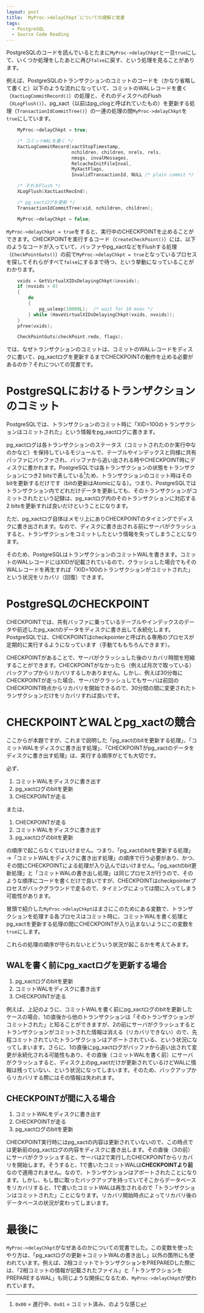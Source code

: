 ```yaml
---
layout: post
title: `MyProc->delayChkpt`についての理解と覚書
tags:
  - PostgreSQL
  - Source Code Reading
---
```


PostgreSQLのコードを読んでいるとたまに`MyProc->delayChkpt`と一旦`true`にして、いくつか処理をしたあとに再び`false`に戻す、という処理を見ることがあります。

例えば、PostgreSQLのトランザクションのコミットのコードを（かなり省略して書くと）以下のような流れになっていて、コミットのWALレコードを書く（`XactLogCommitRecord()`）の処理と、それのディスクへのFlush（`XLogFlush()`）、pg_xact（以前はpg_clogと呼ばれていたもの）を更新する処理（`TransactionIdCommitTree()`）の一連の処理の間`MyProc->delayChkpt`を`true`にしています。

```c
    MyProc->delayChkpt = true;

	/* コミットWALを書く */
    XactLogCommitRecord(xactStopTimestamp,
                        nchildren, children, nrels, rels,
                        nmsgs, invalMessages,
                        RelcacheInitFileInval,
                        MyXactFlags,
                        InvalidTransactionId, NULL /* plain commit */ );

	/* それをFlush */
    XLogFlush(XactLastRecEnd);

	/* pg_xactログを更新 */
    TransactionIdCommitTree(xid, nchildren, children);

    MyProc->delayChkpt = false;
```

`MyProc->delayChkpt = true`をすると、実行中のCHECKPOINTを止めることができます。CHECKPOINTを実行するコード（`CreateCheckPoint()`）には、以下のようなコードが入っていて、バッファやpg_xactなどをFlushする処理（`CheckPointGuts()`）の前で`MyProc->delayChkpt = true`となっているプロセスを探してそれらがすべて`false`にするまで待つ、という挙動になっていることがわかります。

```c
    vxids = GetVirtualXIDsDelayingChkpt(&nvxids);
    if (nvxids > 0)
    {
        do
        {
            pg_usleep(10000L);	/* wait for 10 msec */
        } while (HaveVirtualXIDsDelayingChkpt(vxids, nvxids));
    }
    pfree(vxids);

    CheckPointGuts(checkPoint.redo, flags);
```

では、なぜトランザクションのコミットは、コミットのWALレコードをディスクに書いて、pg_xactログを更新するまでCHECKPOINTの動作を止める必要があるのか？それについての覚書です。

# PostgreSQLにおけるトランザクションのコミット
PostgreSQLでは、トランザクションのコミット時に「XID=100のトランザクションはコミットされた」という情報をpg_xactログに書きます。

pg_xactログは各トランザクションのステータス（コミットされたのか実行中なのかなど）を保持しているモジュールで、テーブルやインデックスと同様に共有バッファにバッファされ、バッファから追い出される時やCHECKPOINT時にディスクに書かれます。PostgreSQLでは各トランザクションの状態をトランザクションにつき2 bitsで表している[^clog]ため、トランザクションのコミット時はそのbitを更新するだけです（bitの更新はAtomicになる）。つまり、PostgreSQLではトランザクション内でどれだけデータを更新しても、そのトランザクションがコミットされたという記録は、pg_xactログ内のそのトランザクションに対応する2 bitsを更新すれば良いだけということになります。

[^clog]: `0x00` = 進行中、`0x01` = コミット済み、のような感じ

ただ、pg_xactログ自体はメモリ上にありCHECKPOINTのタイミングでディスクに書き出されます。なので、ディスクに書き出される前にサーバがクラッシュすると、トランザクションをコミットしたという情報を失ってしまうことになります。

そのため、PostgreSQLはトランザクションのコミットWALを書きます。コミットのWALレコードにはXIDが記載されているので、クラッシュした場合でもそのWALレコードを再生すれば「XID=100のトランザクションがコミットされた」という状況をリカバリ（回復）できます。

# PostgreSQLのCHECKPOINT

CHECKPOINTでは、共有バッファに乗っているテーブルやインデックスのデータや前述したpg_xactのデータをディスクに書き出して永続化します。PostgreSQLでは、CHECKPOINTはcheckpointerと呼ばれる専用のプロセスが定期的に実行するようになっています（手動てももちろんできます）。

CHECKPOINTがあることで、サーバがクラッシュした後のリカバリ時間を短縮することができます。CHECKPOINTがなかったら（例えば月次で取っている）バックアップからリカバリするしかありません。しかし、例えば30分毎にCHECKPOINTが走った場合、サーバがクラッシュしてもサーバは前回のCHECKPOINT時点からリカバリを開始できるので、30分間の間に変更されたトランザクションだけをリカバリすれば良いです。

# CHECKPOINTとWALとpg_xactの競合

ここからが本題ですが、これまで説明した「pg_xactのbitを更新する処理」、「コミットWALをディスクに書き出す処理」、「CHECKPOINTがpg_xactのデータをディスクに書き出す処理」は、実行する順序がとても大切です。

必ず、

1. コミットWALをディスクに書き出す
2. pg_xactログのbitを更新
3. CHECKPOINTが走る

または、

1. CHECKPOINTが走る
2. コミットWALをディスクに書き出す
3. pg_xactログのbitを更新

の順序で起こらなくてはいけません。つまり、「pg_xactのbitを更新する処理」→「コミットWALをディスクに書き出す処理」の順序で行う必要があり、かつ、その間にCHECKPOINTによる処理が入り込んではいけません。「pg_xactのbit更新処理」と「コミットWALの書き出し処理」は同じプロセスが行うので、そのような順序にコードを書くだけで良いですが、CHECKPOINTはcheckpointerプロセスがバックグラウンドで走るので、タイミングによっては間に入ってしまう可能性があります。

冒頭で紹介した`MyProc->delayChkpt`はまさにこのためにある変数で、トランザクションを処理する各プロセスはコミット時に、コミットWALを書く処理とpg_xactを更新する処理の間にCHECKPOINTが入り込まないようにこの変数を`true`にします。

これらの処理の順序が守られないとどういう状況が起こるかを考えてみます。

## WALを書く前にpg_xactログを更新する場合

1. pg_xactログのbitを更新
2. コミットWALをディスクに書き出す
3. CHECKPOINTが走る

例えば、上記のように、コミットWALを書く前にpg_xactログのbitを更新したケースの場合、1の直後から他のトランザクションは「そのトランザクションがコミットされた」と知ることができますが、2の前にサーバがクラッシュするとトランザクションがコミットされた情報は消える（リカバリできない）ので、先程コミットされていたトランザクションはアボートされている、という状況になってしまいます。さらに、1の直後にpg_xactログがバッファから追い出されて変更が永続化される可能性もあり、その直後（コミットWALを書く前）にサーバがクラッシュすると、ディスク上のpg_xactだけが更新されているけどWALに情報は残っていない、という状況になってしまいます。そのため、バックアップからリカバリする際にはその情報は失われます。

## CHECKPOINTが間に入る場合

1. コミットWALをディスクに書き出す
2. CHECKPOINTが走る
3. pg_xactログのbitを更新

CHECKPOINT実行時にはpg_xactの内容は更新されていないので、この時点では更新前のpg_xactログの内容をディスクに書き出します。その直後（3の前）にサーバがクラッシュすると、サーバは2で実行したCHECKPOINTからリカバリを開始します。そうすると、1で書いたコミットWALは**CHECKPOINTより前**なので適用されません。なので、トランザクションはアボートされたことになります。しかし、もし昔に取ったバックアップを持っていてそこからデータベースをリカバリすると、1で書いたコミットWALは再生されるので「トランザクションはコミットされた」ことになります。リカバリ開始時点によってリカバリ後のデータベースの状況が変わってしまいます。

# 最後に

`MyProc->delayChkpt`がなぜあるのかについての覚書でした。この変数を使ったやり方は、「pg_xactログの更新＋コミットWALの書き出し」以外の箇所にも使われています。例えば、2相コミットでトランザクションをPREPAREDした際には、「2相コミットの情報が記載されたファイル」と「トランザクションをPREPAREするWAL」も同じような関係になるため、`MyProc->delayChkpt`が使われています。
